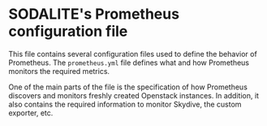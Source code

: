 # SODALITE's Prometheus configuration file

This file contains several configuration files used to define the behavior of Prometheus. The ``prometheus.yml`` file defines what and how Prometheus monitors the required metrics. 

One of the main parts of the file is the specification of how Prometheus discovers and monitors freshly created Openstack instances. In addition, it also contains the required information to monitor Skydive, the custom exporter, etc. 